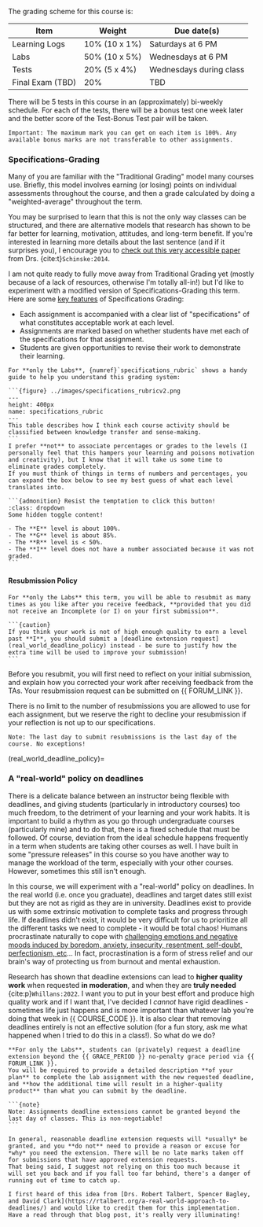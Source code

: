 The grading scheme for this course is:

| Item             | Weight          | Due date(s)                  |
|------------------|-----------------|------------------------------|
| Learning Logs    | 10% (10 x 1%)   | Saturdays at 6 PM            |
| Labs             | 50% (10 x 5%)   | Wednesdays at 6 PM           |
| Tests            | 20% (5 x 4%)    | Wednesdays during class      |
| Final Exam (TBD) | 20%             | TBD                          |

There will be 5 tests in this course in an (approximately) bi-weekly schedule.
For each of the tests, there will be a bonus test one week later and the better score of the Test-Bonus Test pair will be taken.

```{note}
Important: The maximum mark you can get on each item is 100%. Any available bonus marks are not transferable to other assignments.
```

### Specifications-Grading

Many of you are familiar with the "Traditional Grading" model many courses use.
Briefly, this model involves earning (or losing) points on individual assessments throughout the course, and then a grade calculated by doing a "weighted-average" throughout the term.

You may be surprised to learn that this is not the only way classes can be structured, and there are alternative models that research has shown to be far better for learning, motivation, attitudes, and long-term benefit.
If you're interested in learning more details about the last sentence (and if it surprises you), I encourage you to [check out this very accessible paper](https://www.lifescied.org/doi/full/10.1187/cbe.cbe-14-03-0054) from Drs. {cite:t}`Schinske:2014`.

I am not quite ready to fully move away from Traditional Grading yet (mostly because of a lack of resources, otherwise I'm totally all-in!) but I'd like to experiment with a modified version of Specifications-Grading this term.
Here are some [key features](https://twitter.com/siwelwerd/status/1472940473924960261) of Specifications Grading:

- Each assignment is accompanied with a clear list of "specifications" of what constitutes acceptable work at each level.
- Assignments are marked based on whether students have met each of the specifications for that assignment.
- Students are given opportunities to revise their work to demonstrate their learning.

````{attention}
For **only the Labs**, {numref}`specifications_rubric` shows a handy guide to help you understand this grading system: 

```{figure} ../images/specifications_rubricv2.png
---
height: 400px
name: specifications_rubric
---
This table describes how I think each course activity should be classified between knowledge transfer and sense-making.
```
I prefer **not** to associate percentages or grades to the levels (I personally feel that this hampers your learning and poisons motivation and creativity), but I know that it will take us some time to eliminate grades completely.
If you must think of things in terms of numbers and percentages, you can expand the box below to see my best guess of what each level translates into.

```{admonition} Resist the temptation to click this button!
:class: dropdown
Some hidden toggle content!

- The **E** level is about 100%.
- The **G** level is about 85%.
- The **R** level is < 50%.
- The **I** level does not have a number associated because it was not graded.
```
````

#### Resubmission Policy

````{attention}
For **only the Labs** this term, you will be able to resubmit as many times as you like after you receive feedback, **provided that you did not receive an Incomplete (or I) on your first submission**.

```{caution}
If you think your work is not of high enough quality to earn a level past **I**, you should submit a [deadline extension request](real_world_deadline_policy) instead - be sure to justify how the extra time will be used to improve your submission!
```
````

Before you resubmit, you will first need to reflect on your initial submission, and explain how you corrected your work after receiving feedback from the TAs.
Your resubmission request can be submitted on {{ FORUM_LINK }}.

There is no limit to the number of resubmissions you are allowed to use for each assignment, but we reserve the right to decline your resubmission if your reflection is not up to our specifications.

```{note}
Note: The last day to submit resubmissions is the last day of the course. No exceptions!
``` 

(real_world_deadline_policy)=
### A "real-world" policy on deadlines

There is a delicate balance between an instructor being flexible with deadlines, and giving students (particularly in introductory courses) too much freedom, to the detriment of your learning and your work habits.
It is important to build a rhythm as you go through undergraduate courses (particularly mine) and to do that, there is a fixed schedule that must be followed. 
Of course, deviation from the ideal schedule happens frequently in a term when students are taking other courses as well. 
I have built in some "pressure releases" in this course so you have another way to manage the workload of the term, especially with your other courses.
However, sometimes this still isn't enough.

In this course, we will experiment with a "real-world" policy on deadlines.
In the real world (i.e. once you graduate), deadlines and target dates still exist but they are not as rigid as they are in university.
Deadlines exist to provide us with some extrinsic motivation to complete tasks and progress through life.
If deadlines didn't exist, it would be very difficult for us to prioritize all the different tasks we need to complete - it would be total chaos!
Humans procrastinate naturally to cope with [challenging emotions and negative moods induced by boredom, anxiety, insecurity, resentment, self-doubt, perfectionism, etc](https://www.nytimes.com/2019/03/25/smarter-living/why-you-procrastinate-it-has-nothing-to-do-with-self-control.html)...
In fact, procrastination is a form of stress relief and our brain's way of protecting us from burnout and mental exhaustion.

Research has shown that deadline extensions can lead to **higher quality work** when requested **in moderation**, and when they are **truly needed** {cite:p}`Whillans:2022`.
I want you to put in your best effort and produce high quality work and if I want that, I've decided I *cannot* have rigid deadlines - sometimes life just happens and is more important than whatever lab you're doing that week in {{ COURSE_CODE }}. 
It is also clear that removing deadlines entirely is not an effective solution (for a fun story, ask me what happened when I tried to do this in a class!).
So what do we do?

````{attention} 
**For only the Labs**, students can (privately) request a deadline extension beyond the {{ GRACE_PERIOD }} no-penalty grace period via {{ FORUM_LINK }}. 
You will be required to provide a detailed description **of your plan** to complete the lab assignment with the new requested deadline, and **how the additional time will result in a higher-quality product** than what you can submit by the deadline.

```{note}
Note: Assignments deadline extensions cannot be granted beyond the last day of classes. This is non-negotiable!
```

In general, reasonable deadline extension requests will *usually* be granted, and you **do not** need to provide a reason or excuse for *why* you need the extension. There will be no late marks taken off for submissions that have approved extension requests.
That being said, I suggest not relying on this too much because it will set you back and if you fall too far behind, there's a danger of running out of time to catch up.
````

```{tip}
I first heard of this idea from [Drs. Robert Talbert, Spencer Bagley, and David Clark](https://rtalbert.org/a-real-world-approach-to-deadlines/) and would like to credit them for this implementation. Have a read through that blog post, it's really very illuminating!
```
